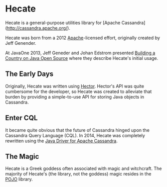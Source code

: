 Hecate
======

Hecate is a general-purpose utilities library for [Apache Cassandra] (http://cassandra.apache.org/).

Hecate was born from a 2012 [Apache](./LICENSE.txt)-licensed effort, originally created by
Jeff Genender.

At JavaOne 2013, Jeff Geneder and Johan Edstrom presented 
[Building a Country on Java Open Source](https://www.youtube.com/watch?v=hMGfEwLwMUc) where they describe Hecate's 
initial usage.

## The Early Days

Originally, Hecate was written using [Hector](http://hector-client.github.io/hector/build/html/index.html).  Hector's 
API was quite cumbersome for the developer, so Hecate was created to alleviate that burden by providing a simple-to-use 
API for storing Java objects in Cassandra.

## Enter CQL

It became quite obvious that the future of Cassandra hinged upon the Cassandra Query Language (CQL).  In 2014, Hecate
was completely rewritten using the [Java Driver for Apache Cassandra](https://github.com/datastax/java-driver).

## The Magic

Hecate is a Greek goddess often associated with magic and witchcraft.  The majority of Hecate's (the library, 
not the goddess) magic resides in the [POJO](pojo/README.md) library.


